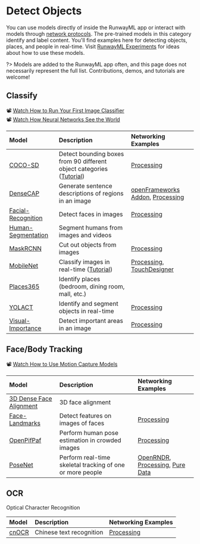 # Detect Objects

You can use models directly of inside the RunwayML app or interact with models through [network protocols](https://learn.runwayml.com/#/how-to/network). The pre-trained models in this category identify and label content. You'll find examples here for detecting objects, places, and people in real-time.  Visit [RunwayML Experiments](https://runwayml.com/madewith/) for ideas about how to use these models.

 
?> Models are added to the RunwayML app often, and this page does not necessarily represent the full list. Contributions, demos, and tutorials are welcome!

## Classify
📽 [Watch How to Run Your First Image Classifier](https://www.youtube.com/watch?v=yoJWVSL1ST4)<br>
📽 [Watch How Neural Networks See the World](https://www.youtube.com/watch?v=MElaCVugavw)

| Model | Description | Networking Examples|
| :--- | :---| :--- |
| [COCO-SD](https://open-app.runwayml.com/?model=runway/coco-ssd) | Detect bounding boxes from 90 different object categories ([Tutorial](tutorials/tutorial_cocossd.md)) | [Processing](networking/examples?id=processing) |
| [DenseCAP](https://open-app.runwayml.com/?model=genekogan/densecap) | Generate sentence descriptions of regions in an image | [openFrameworks Addon](networking/examples?id=openframeworks), [Processing](networking/examples?id=processing) |
| [Facial-Recognition](https://open-app.runwayml.com/?model=runway/face-recognition) | Detect faces in images | [Processing](networking/examples?id=processing) |
| [Human-Segmentation](https://open-app.runwayml.com/?model=runway/Human-Segmentation) | Segment humans from images and videos | |
| [MaskRCNN](https://open-app.runwayml.com/?model=runway/MaskRCNN) | Cut out objects from images | [Processing](networking/examples?id=processing) |
| [MobileNet](https://open-app.runwayml.com/?model=runway/mobilenet) | Classify images in real-time ([Tutorial](tutorials/tutorial_mobilenet.md)) | [Processing](networking/examples?id=processing), [TouchDesigner](networking/examples?id=touchdesigner)  | 
| [Places365](https://open-app.runwayml.com/?model=matthewbay/places365) | Identify places (bedroom, dining room, mall, etc.)|  |
| [YOLACT](https://open-app.runwayml.com/?model=zaid/yolact) | Identify and segment objects in real-time | [Processing](networking/examples?id=processing) |
| [Visual-Importance](https://open-app.runwayml.com/?model=runway/visual-importance) | Detect important areas in an image | [Processing](networking/examples?id=processing) |




## Face/Body Tracking
📽 [Watch How to Use Motion Capture Models](https://www.youtube.com/watch?v=3q-HUG3C6IE)

| Model | Description | Networking Examples|
| :--- | :---| :--- |
| [3D Dense Face Alignment](https://open-app.runwayml.com/?model=matthewbay/3ddfa) | 3D face alignment |  |
| [Face-Landmarks](https://open-app.runwayml.com/?model=runway/face-landmarks) | Detect features on images of faces | [Processing](networking/examples?id=processing) |
| [OpenPifPaf](https://open-app.runwayml.com/?model=alexandre01/openpifpaf-pose) | Perform human pose estimation in crowded images | [Processing](networking/examples?id=processing) |
| [PoseNet](https://open-app.runwayml.com/?model=runway/posenet) | Perform real-time skeletal tracking of one or more people | [OpenRNDR](networking/examples?id=OpenRNDR), [Processing](networking/examples?id=processing), [Pure Data](networking/examples?id=pure-data) |


## OCR
Optical Character Recognition

| Model | Description | Networking Examples|
| :--- | :---| :--- |
| [cnOCR](https://open-app.runwayml.com/?model=danielsinclair/cnocr) | Chinese text recognition | [Processing](networking/examples?id=processing) |
